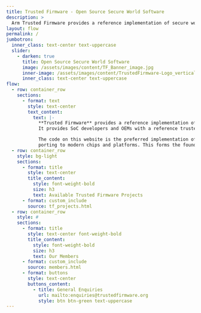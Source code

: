 ```yaml
---
title: Trusted Firmware - Open Source Secure World Software
description: >
  Arm Trusted Firmware provides a reference implementation of secure world software for Armv8-A, Armv9-A and Armv8-M. It provides SoC developers and OEMs with a reference trusted code base complying with the relevant Arm specifications.
layout: flow
permalink: /
jumbotron:
  inner_class: text-center text-uppercase
  slider:
    - darken: true
      title: Open Source Secure World Software
      image: /assets/images/content/TF_Banner_image.jpg
      inner-image: /assets/images/content/TrustedFirmware-Logo_vertical-white.png
      inner_class: text-center text-uppercase
flow:
  - row: container_row
    sections:
      - format: text
        style: text-center
        text_content:
          text: |-
            **Trusted Firmware** provides a reference implementation of secure world software for **Armv8-A**, **Armv9-A**, and **Armv8-M**.
            It provides SoC developers and OEMs with a reference trusted code base complying with the relevant Arm specifications.

            The code on this website is the preferred implementation of Arm specifications, allowing quick and easy
            porting to modern chips and platforms. This forms the foundations of a **Trusted Execution Environment (TEE)** on application processors, or the **Secure Processing Environment (SPE)** of microcontrollers.
  - row: container_row
    style: bg-light
    sections:
      - format: title
        style: text-center
        title_content:
          style: font-weight-bold
          size: h3
          text: Available Trusted Firmware Projects
      - format: custom_include
        source: tf_projects.html
  - row: container_row
    style: #
    sections:
      - format: title
        style: text-center font-weight-bold
        title_content:
          style: font-weight-bold
          size: h3
          text: Our Members
      - format: custom_include
        source: members.html
      - format: buttons
        style: text-center
        buttons_content:
          - title: General Enquiries
            url: mailto:enquiries@trustedfirmware.org
            style: btn btn-green text-uppercase
---
```

